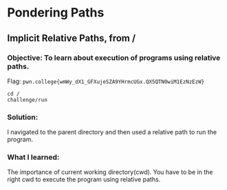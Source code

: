 # Pondering Paths
## Implicit Relative Paths, from /

### Objective: To learn about execution of programs using relative paths.

Flag: `pwn.college{wmWy_dX1_GFXujeSZA9YHrmcUGx.QX5QTN0wiM1EzNzEzW}`

```
cd /
challenge/run
```

### Solution:

I navigated to the parent directory and then used a relative path to run the program.

### What I learned: 

The importance of current working directory(cwd). You have to be in the right cwd to execute the program using relative paths. 